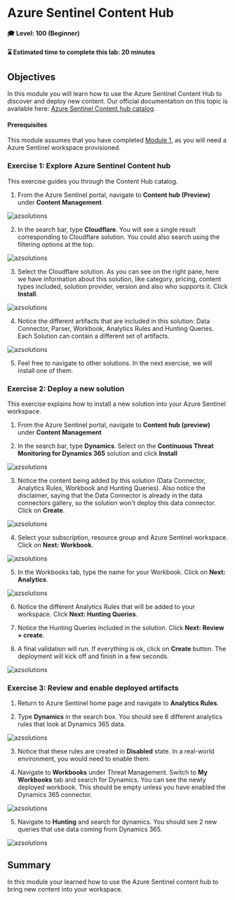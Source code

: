 # Azure Sentinel Content Hub

#### 🎓 Level: 100 (Beginner)
#### ⌛ Estimated time to complete this lab: 20 minutes

## Objectives

In this module you will learn how to use the Azure Sentinel Content Hub to discover and deploy new content. Our official documentation on this topic is available here: [Azure Sentinel Content hub catalog](https://docs.microsoft.com/en-us/azure/sentinel/sentinel-solutions-catalog).

#### Prerequisites

This module assumes that you have completed [Module 1](Module-1-Setting-up-the-environment.md), as you will need a Azure Sentinel workspace provisioned.

### Exercise 1: Explore Azure Sentinel Content hub

This exercise guides you through the Content Hub catalog.

1. From the Azure Sentinel portal, navigate to **Content hub (Preview)** under **Content Management**.

![azsolutions](../Images/azsolutions1.png)

2. In the search bar, type **Cloudflare**. You will see a single result corresponding to Cloudflare solution. You could also search using the filtering options at the top.

![azsolutions](../Images/azsolutions2.png)

3. Select the Cloudflare solution. As you can see on the right pane, here we have information about this solution, like category, pricing, content types included, solution provider, version and also who supports it. Click **Install**.

![azsolutions](../Images/azsolutions2bis.png)

4. Notice the different artifacts that are included in this solution: Data Connector, Parser, Workbook, Analytics Rules and Hunting Queries. Each Solution can contain a different set of artifacts.

![azsolutions](../Images/azsolutions3.png)

5. Feel free to navigate to other solutions. In the next exercise, we will install one of them.

### Exercise 2: Deploy a new solution

This exercise explains how to install a new solution into your Azure Sentinel workspace.

1. From the Azure Sentinel portal, navigate to **Content hub (preview)** under **Content Management**

2. In the search bar, type **Dynamics**. Select on the **Continuous Threat Monitoring for Dynamics 365** solution and click **Install**

![azsolutions](../Images/azsolutions4.png)

3. Notice the content being added by this solution (Data Connector, Analytics Rules, Workbook and Hunting Queries). Also notice the disclaimer, saying that the Data Connector is already in the data connectors gallery, so the solution won't deploy this data connector. Click on **Create**.

![azsolutions](../Images/azsolutions5.png)

4. Select your subscription, resource group and Azure Sentinel workspace. Click on **Next: Workbook**.

![azsolutions](../Images/azsolutions6.png)

5. In the Workbooks tab, type the name for your Workbook. Click on **Next: Analytics**.

![azsolutions](../Images/azsolutions7.png)

6. Notice the different Analytics Rules that will be added to your workspace. Click **Next: Hunting Queries**.

7. Notice the Hunting Queries included in the solution. Click **Next: Review + create**.

8. A final validation will run. If everything is ok, click on **Create** button. The deployment will kick off and finish in a few seconds.

![azsolutions](../Images/azsolutions8.png)


### Exercise 3: Review and enable deployed artifacts

1. Return to Azure Sentinel home page and navigate to **Analytics Rules**.

2. Type **Dynamics** in the search box. You should see 6 different analytics rules that look at Dynamics 365 data.

![azsolutions](../Images/azsolutions9.png)

3. Notice that these rules are created in **Disabled** state. In a real-world environment, you would need to enable them.

4. Navigate to **Workbooks** under Threat Management. Switch to **My Workbooks** tab and search for Dynamics. You can see the newly deployed workbook. This should be empty unless you have enabled the Dynamics 365 connector.

![azsolutions](../Images/azsolutions10.png)

5. Navigate to **Hunting** and search for dynamics. You should see 2 new queries that use data coming from Dynamics 365.

![azsolutions](../Images/azsolutions11.png)

## Summary

In this module your learned how to use the Azure Sentinel content hub to bring new content into your workspace.

